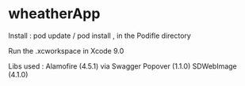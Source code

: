 # wheatherApp

Install : pod update / pod install , in  the Podifle directory

Run the .xcworkspace in Xcode 9.0

Libs used :
Alamofire (4.5.1) via Swagger
Popover (1.1.0)
SDWebImage (4.1.0)


